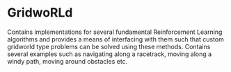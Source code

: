 # GridwoRLd
 Contains implementations for several fundamental Reinforcement Learning algorithms and provides a means of interfacing with them such that custom gridworld type problems can be solved using these methods. Contains several examples such as navigating along a racetrack, moving along a windy path, moving around obstacles etc.
